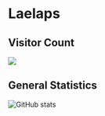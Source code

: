 # Laelaps

## Visitor Count

![](https://visitor-badge.laobi.icu/badge?page_id=lae-laps.lae-laps)

## General Statistics

![GitHub stats](https://github-readme-stats.vercel.app/api?username=lae-laps&show_icons=true&theme=gruvbox)
